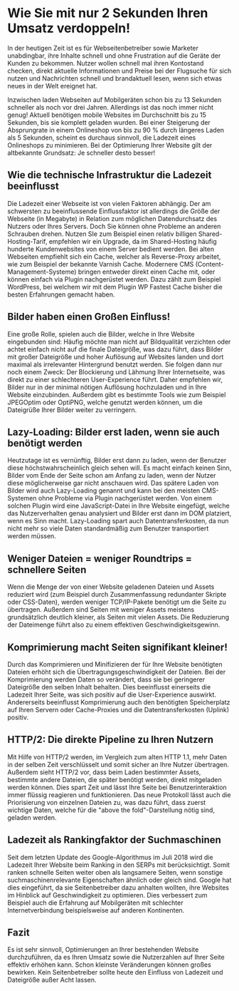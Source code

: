 # Wie Sie mit nur 2 Sekunden Ihren Umsatz verdoppeln!

In der heutigen Zeit ist es für Webseitenbetreiber sowie Marketer unabdingbar, ihre Inhalte schnell und ohne Frustration auf die Geräte der Kunden zu bekommen. Nutzer wollen schnell mal ihren Kontostand checken, direkt aktuelle Informationen und Preise bei der Flugsuche für sich nutzen und Nachrichten schnell und brandaktuell lesen, wenn sich etwas neues in der Welt ereignet hat.

Inzwischen laden Webseiten auf Mobilgeräten schon bis zu 13 Sekunden schneller als noch vor drei Jahren. Allerdings ist das noch immer nicht genug! Aktuell benötigen mobile Websites im Durchschnitt bis zu 15 Sekunden, bis sie komplett  geladen wurden. Bei einer Steigerung der Absprungrate in einem Onlineshop von bis zu 90 % durch längeres Laden als 5 Sekunden, scheint es durchaus sinnvoll, die Ladezeit eines Onlineshops zu minimieren. Bei der Optimierung Ihrer Website gilt der altbekannte Grundsatz: Je schneller desto besser!

## Wie die technische Infrastruktur die Ladezeit beeinflusst

Die Ladezeit einer Webseite ist von vielen Faktoren abhängig. Der am schwersten zu beeinflussende Einflussfaktor ist allerdings die Größe der Webseite (in Megabyte) in Relation zum möglichen Datendurchsatz des Nutzers oder Ihres Servers. Doch Sie können ohne Probleme an anderen Schrauben drehen. Nutzen SIe zum Beispiel einen relativ billigen Shared-Hosting-Tarif, empfehlen wir ein Upgrade, da im Shared-Hosting häufig hunderte Kundenwebsites von einem Server bedient werden. Bei alten Webseiten empfiehlt sich ein Cache, welcher als Reverse-Proxy arbeitet, wie zum Beispiel der bekannte Varnish Cache. Modernere CMS (Content-Management-Systeme) bringen entweder direkt einen Cache mit, oder können einfach via Plugin nachgerüstet werden. Dazu zählt zum Beispiel WordPress, bei welchem wir mit dem Plugin WP Fastest Cache bisher die besten Erfahrungen gemacht haben.

## Bilder haben einen Großen Einfluss!

Eine große Rolle, spielen auch die Bilder, welche in Ihre Website eingebunden sind: Häufig möchte man nicht auf Bildqualität verzichten oder achtet einfach nicht auf die finale Dateigröße, was dazu führt, dass Bilder mit großer Dateigröße und hoher Auflösung auf Websites landen und dort maximal als irrelevanter Hintergrund benutzt werden. Sie folgen dann nur noch einem Zweck: Der Blockierung und Lähmung Ihrer Internetseite, was direkt zu einer schlechteren User-Experience führt. Daher empfehlen wir, Bilder nur in der minimal nötigen Auflösung hochzuladen und in Ihre Website einzubinden. Außerdem gibt es bestimmte Tools wie zum Beispiel JPEGOptim oder OptiPNG, welche genutzt werden können, um die Dateigrüße Ihrer Bilder weiter zu verringern.

## Lazy-Loading: Bilder erst laden, wenn sie auch benötigt werden

Heutzutage ist es vernünftig, Bilder erst dann zu laden, wenn der Benutzer diese höchstwahrscheinlich gleich sehen will. Es macht einfach keinen Sinn, Bilder vom Ende der Seite schon am Anfang zu laden, wenn der Nutzer diese möglicherweise gar nicht anschauen wird. Das spätere Laden von Bilder wird auch Lazy-Loading genannt und kann bei den meisten CMS-Systemen ohne Probleme via Plugin nachgerüstet werden. Von einem solchen Plugin wird eine JavaScript-Datei in Ihre Website eingefügt, welche das Nutzerverhalten genau analysiert und Bilder erst dann im DOM platziert, wenn es Sinn macht. Lazy-Loading spart auch Datentransferkosten, da nun nicht mehr so viele Daten standardmäßig zum Benutzer transportiert werden müssen.

## Weniger Dateien = weniger Roundtrips = schnellere Seiten

Wenn die Menge der von einer Website geladenen Dateien und Assets reduziert wird (zum Beispiel durch Zusammenfassung redundanter Skripte oder CSS-Daten), werden weniger TCP/IP-Pakete benötigt um die Seite zu übertragen. Außerdem sind Seiten mit weniger Assets meistens grundsätzlich deutlich kleiner, als Seiten mit vielen Assets. Die Reduzierung der Dateimenge führt also zu einem effektiven Geschwindigkeitsgewinn.

## Komprimierung macht Seiten signifikant kleiner!

Durch das Komprimieren und Minifizieren der für Ihre Website benötigten Dateien erhöht sich die Übertragungsgeschwindigkeit der Dateien. Bei der Komprimierung werden Daten so verändert, dass sie bei geringerer Dateigröße den selben Inhalt behalten. Dies beeinflusst einerseits die Ladezeit Ihrer Seite, was sich positiv auf die User-Experience auswirkt. Andererseits beeinflusst Komprimierung auch den benötigten Speicherplatz auf Ihren Servern oder Cache-Proxies und die Datentransferkosten (Uplink) positiv.

## HTTP/2: Die direkte Pipeline zu Ihren Nutzern

Mit Hilfe von HTTP/2 werden, im Vergleich zum alten HTTP 1.1, mehr Daten in der selben Zeit verschlüsselt und somit sicher an Ihre Nutzer übertragen. Außerdem sieht HTTP/2 vor, dass beim Laden bestimmter Assets, bestimmte andere Dateien, die später benötigt werden, direkt mitgeladen werden können. Dies spart Zeit und lässt Ihre Seite bei Benutzerinteraktion immer flüssig reagieren und funktionieren. Das neue Protokoll lässt auch die Priorisierung von einzelnen Dateien zu, was dazu führt, dass zuerst wichtige Daten, welche für die "above the fold"-Darstellung nötig sind, geladen werden.

## Ladezeit als Rankingfaktor der Suchmaschinen

Seit dem letzten Update des Google-Algorithmus im Juli 2018 wird die Ladezeit Ihrer Website beim Ranking in den SERPs mit berücksichtigt. Somit ranken schnelle Seiten weiter oben als langsamere Seiten, wenn sonstige suchmaschinenrelevante Eigenschaften ähnlich oder gleich sind. Google hat dies eingeführt, da sie Seitenbetreiber dazu anhalten wollten, ihre Websites im Hinblick auf Geschwindigkeit zu optimieren. Dies verbessert zum Beispiel auch die Erfahrung auf Mobilgeräten mit schlechter Internetverbindung beispielsweise auf anderen Kontinenten.

## Fazit

Es ist sehr sinnvoll, Optimierungen an Ihrer bestehenden Website durchzuführen, da es Ihren Umsatz sowie die Nutzerzahlen auf Ihrer Seite effektiv erhöhen kann. Schon kleinste Veränderungen können großes bewirken. Kein Seitenbetreiber sollte heute den Einfluss von Ladezeit und Dateigröße außer Acht lassen.

